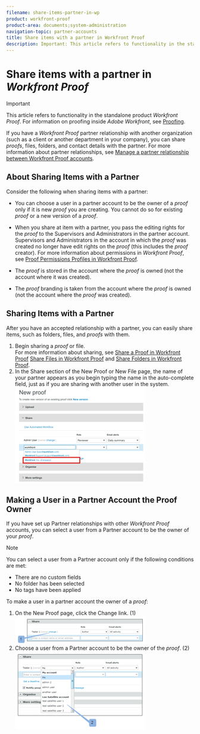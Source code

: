 ```yaml
---
filename: share-items-partner-in-wp
product: workfront-proof
product-area: documents;system-administration
navigation-topic: partner-accounts
title: Share items with a partner in Workfront Proof
description: Important: This article refers to functionality in the standalone product Workfront Proof. For information on proofing inside Adobe Workfront, see Proofing.
---
```


# Share items with a partner in *Workfront Proof*

>[!IMPORTANT]
>
>This article refers to functionality in the standalone product *Workfront Proof*. For information on proofing inside *Adobe Workfront*, see [Proofing](../../../review-and-approve-work/proofing/proofing.md).

If you have a *Workfront Proof* partner relationship with another organization (such as a client or another department in your company), you can share *proofs*, files, folders, and contact details with the partner. For more information about partner relationships, see [Manage a partner relationship between Workfront Proof accounts](../../../workfront-proof/wp-acct-admin/partner-accounts/manage-partner-relationship-between-wp-accts.md).

## About Sharing Items with a Partner

Consider the following when sharing items with a partner:

* You can choose a user in a partner account to be the owner of a *proof* only if it is new *proof* you are creating. You cannot do so for existing *proof* or a&nbsp;new version of a *proof*.

* When you share at item with a partner, you pass the editing rights for the *proof* to the Supervisors and Administrators in the partner account. Supervisors and Administrators in the account in which the *proof* was created no longer have edit rights on the *proof* (this includes the *proof* creator). For more information about permissions in *Workfront Proof*, see [Proof Permissions Profiles in Workfront Proof](../../../workfront-proof/wp-acct-admin/account-settings/proof-perm-profiles-in-wp.md).

* The *proof* is stored in the account where the *proof* is owned (not the account where it was created).

* The *proof* branding is taken from the account where the *proof* is owned (not the account where the *proof* was created).

## Sharing Items with a Partner

After you have an accepted relationship with a partner, you can easily share items, such as folders, files, and *proofs* with them.

<ol> 
 <li value="1">Begin sharing a <em>proof</em> or file.<br>For more information about sharing, see <a href="../../../workfront-proof/wp-work-proofsfiles/share-proofs-and-files/share-proof.md" class="MCXref xref">Share a Proof in Workfront Proof</a>&nbsp;<a href="../../../workfront-proof/wp-work-proofsfiles/share-proofs-and-files/share-files.md" class="MCXref xref">Share Files in Workfront Proof</a> and <a href="../../../workfront-proof/wp-work-proofsfiles/organize-your-work/share-folders.md" class="MCXref xref">Share Folders in Workfront Proof</a>.</li> 
 <li value="2">In the <span class="bold">Share</span> section of the New&nbsp;Proof or New File page, the name of your partner appears as you begin typing the name in the auto-complete field, just as if you are sharing with another user in the system.<br><img src="assets/proof-share-partner-350x258.png" alt="proof_share_partner.png" style="width: 350;height: 258;"></li> 
</ol>

## Making a User in a Partner Account the Proof Owner

If you have set up Partner relationships with other *Workfront Proof* accounts, you can select a user from a Partner account to be the owner of your *proof*.

>[!NOTE]
>
>You can select a user from a Partner account only if the following conditions are met: 
>
>* There are no custom fields 
>* No folder has been selected 
>* No tags have been applied 
>

To make a user in a partner account the owner of a *proof*:

<ol> 
 <li value="1">On the New Proof page, click the <span class="bold">Change</span>&nbsp;link. (1)<br><img src="assets/make-a-user-in-a-partner-account-the-owner-of-a-proof-350x74.png" alt="Make_a_user_in_a_partner_account_the_owner_of_a_proof.png" style="width: 350;height: 74;"></li> 
 <li value="2">Choose a user from a Partner account to be the owner of the <em>proof</em>. (2)<br><img src="assets/make-a-user-in-a-partner-account-the-owner-of-a-proof--1--350x209.png" alt="Make_a_user_in_a_partner_account_the_owner_of_a_proof__1_.png" style="width: 350;height: 209;"></li> 
</ol>

